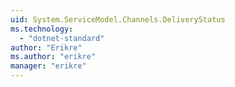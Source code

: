 ```yaml
---
uid: System.ServiceModel.Channels.DeliveryStatus
ms.technology: 
  - "dotnet-standard"
author: "Erikre"
ms.author: "erikre"
manager: "erikre"
---
```


